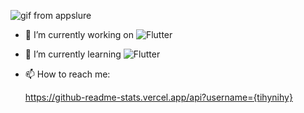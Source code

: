   ![gif from appslure](https://excelcoders.com/wp-content/uploads/2022/07/android.gif)
   
- 🔭 I’m currently working on  ![Flutter](https://img.shields.io/badge/Flutter-02569B?style=for-the-badge&logo=flutter&logoColor=white)
- 🌱 I’m currently learning    ![Flutter](https://img.shields.io/badge/Flutter-02569B?style=for-the-badge&logo=flutter&logoColor=white)

- 📫 How to reach me:  
[![<LinkedIn>](https://img.shields.io/badge/LinkedIn-0077B5?style=for-the-badge&logo=linkedin&logoColor=white)](https://www.linkedin.com/in/nihad-jusovi%C4%87-16788a226/)

  https://github-readme-stats.vercel.app/api?username={tihynihy}
